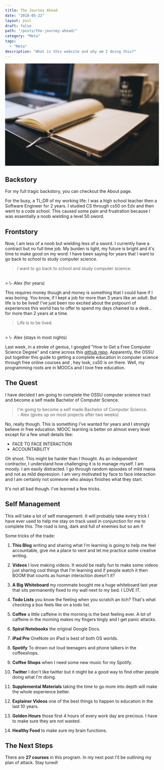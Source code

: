 ```yaml
---
title: The Journey Ahead
date: "2018-05-22"
layout: post
draft: false
path: "/posts/the-journey-ahead/"
category: "Meta"
tags:
  - "Meta"
description: "What is this website and why am I doing this?"
---
```


![Donec eu libero sit amet quam egestas semper. Aenean ultricies mi vitae est. Mauris placerat eleifend leo. Quisque sit amet est et sapien ullamcorper pharetra. Vestibulum erat wisi, condimentum sed, commodo vitae, ornare sit amet, wisi.](./1.jpg)

## Backstory

For my full tragic backstory, you can checkout the About page.

For the busy, a TL;DR of my working life: I was a high school teacher then a Software Engineer for 2 years. I studied CS through cs50 on Edx and then went to a code school. This caused some pain and frustration because I was essentially a noob wielding a level 50 sword.

## Frontstory

Now, I am less of a noob but wielding less of a sword. I currently have a contract but no full time job. My burden is light, my future is bright and it's time to make good on my word: I have been saying for years that I want to go back to school to study computer science.

> I want to go back to school and study computer science.
<br>
> \- Alex (for years)

This requires money though and money is something that I could have if I was boring. You know, if I kept a job for more than 3 years like an adult. But life is to be lived! I've just been too excited about the potpourri of experiences this world has to offer to spend my days chained to a desk... for more than 2 years at a time.

> Life is to be lived.
<br>
> \- Alex (stays in most nights)

Last week, in a stroke of genius, I googled "How to Get a Free Computer Science Degree" and came across this [github repo](https://github.com/ossu/computer-science). Apparently, the OSSU put together this guide to getting a complete education in computer science through free online courses and , hey look, cs50 is on there. Well, my programming roots are in MOOCs and I love free education.

## The Quest

I have decided I am going to complete the OSSU computer science tract and become a self made Bachelor of Computer Science.

> I'm going to become a self made Bachelor of Computer Science.<br>
> \- Alex (gives up on most projects after two weeks)

No, really though. This is something I've wanted for years and I strongly believe in free education. MOOC learning is better on almost every level except for a few small details like:

- FACE TO FACE INTERACTION
- ACCOUNTABILITY

Oh shoot. This might be harder than I thought. As an independent contractor, I understand how challenging it is to manage myself. I am moody. I am easily distracted. I go through random episodes of mild mania and not as mild depression. I am very motivated by face to face interaction and I am certainly not someone who always finishes what they start.

It's not all bad though. I've learned a few tricks.

## Self Management

This will take a lot of self management. It will probably take every trick I have ever used to help me stay on track used in conjunction for me to complete this. The road is long, dark and full of enemies but so am I!

Some tricks of the trade:

1. __This Blog__ writing and sharing what I'm learning is going to help me feel accountable, give me a place to vent and let me practice some creative writing.

2. __Videos__ I love making videos. It would be really fun to make some videos just sharing cool things that I'm learning and if people watch it then BOOM that counts as human interaction doesn't it?

3. __A Big Whiteboard__ my roommate bought me a huge whiteboard last year that sits permanently fixed to my wall next to my bed. I LOVE IT.

4. __Todo Lists__ you know the feeling when you scratch an itch? That's what checking a box feels like on a todo list.

5. __Coffee__ a little caffeine in the morning is the best feeling ever. A lot of caffeine in the morning makes my fingers tingly and I get panic attacks.

6. __Spiral Notebooks__ the original Google Docs.

7. __iPad Pro__ OneNote on iPad is best of both OS worlds.

8. __Spotify__ To drown out loud teenagers and phone talkers in the coffeeshops.

9. __Coffee Shops__ when I need some new music for my Spotify.

10. __Twitter__ I don't like twitter but it might be a good way to find other people doing what I'm doing.

11. __Supplemental Materials__ taking the time to go more into depth will make the whole experience better.

12. __Explainer Videos__ one of the best things to happen to education in the last 10 years.

13. __Golden Hours__ those first 4 hours of every work day are precious. I have to make sure they are not wasted.

14. __Healthy Food__ to make sure my brain functions.

## The Next Steps

There are __27 courses__ in this program. In my next post I'll be outlining my plan of attack. Stay tuned!
